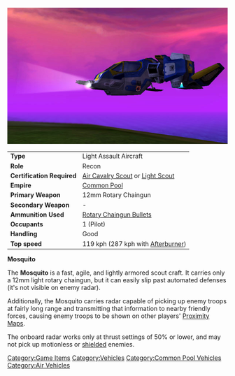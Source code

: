 ![](../images/Mosquito.jpg "Mosquito.jpg")

|                            |                                                                                                                |
| -------------------------- | -------------------------------------------------------------------------------------------------------------- |
| **Type**                   | Light Assault Aircraft                                                                                         |
| **Role**                   | Recon                                                                                                          |
| **Certification Required** | [Air Cavalry Scout](../certifications/Air_Cavalry_Scout.md) or [Light Scout](../certifications/Light_Scout.md) |
| **Empire**                 | [Common Pool](../terminology/Common_Pool.md)                                                                   |
| **Primary Weapon**         | 12mm Rotary Chaingun                                                                                           |
| **Secondary Weapon**       | \-                                                                                                             |
| **Ammunition Used**        | [Rotary Chaingun Bullets](../ammunition/Rotary_Chaingun_Bullets.md)                                            |
| **Occupants**              | 1 (Pilot)                                                                                                      |
| **Handling**               | Good                                                                                                           |
| **Top speed**              | 119 kph (287 kph with [Afterburner](../terminology/Afterburner.md))                                            |

**Mosquito**

The **Mosquito** is a fast, agile, and lightly armored scout craft. It
carries only a 12mm light rotary chaingun, but it can easily slip past
automated defenses (it's not visible on enemy radar).

Additionally, the Mosquito carries radar capable of picking up enemy
troops at fairly long range and transmitting that information to nearby
friendly forces, causing enemy troops to be shown on other players'
[Proximity Maps](../terminology/Proximity_Map.md).

The onboard radar works only at thrust settings of 50% or lower, and may
not pick up motionless or [shielded](../implants/Sensor_Shield.md) enemies.

[Category:Game Items](Category:Game_Items.md)
[Category:Vehicles](Category:Vehicles.md) [Category:Common Pool
Vehicles](Category:Common_Pool_Vehicles.md) [Category:Air
Vehicles](Category:Air_Vehicles.md)
